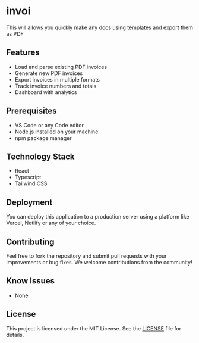 # invoi

This will allows you quickly make any docs using templates and export them as PDF

## Features

- Load and parse existing PDF invoices
- Generate new PDF invoices
- Export invoices in multiple formats
- Track invoice numbers and totals
- Dashboard with analytics

## Prerequisites

- VS Code or any Code editor
- Node.js installed on your machine
- npm package manager

## Technology Stack

- React
- Typescript
- Tailwind CSS

## Deployment

You can deploy this application to a production server using a platform like Vercel, Netlify or any of your choice.

## Contributing

Feel free to fork the repository and submit pull requests with your improvements or bug fixes. We welcome contributions from the community!

## Know Issues

- None

## License

This project is licensed under the MIT License. See the [LICENSE](LICENSE) file for details.
